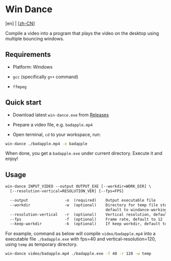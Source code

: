 # Win Dance

[en] | [[zh-CN](./README.md)]

Compile a video into a program that plays the video on the desktop using multiple bouncing windows.

## Requirements

- Platform: Windows

- `gcc` (specifically `g++` command)

- `ffmpeg`

## Quick start

- Download latest `win-dance.exe` from [Releases](https://github.com/homearchbishop/win-dance/releases)

- Prepare a video file, e.g. `badapple.mp4`

- Open terminal, `cd` to your workspace, run:

```sh
win-dance ./badapple.mp4 -o badapple
```

When done, you get a `badapple.exe` under current directory. Execute it and enjoy!

## Usage

```txt
win-dance INPUT_VIDEO --output OUTPUT_EXE [--workdir=WORK_DIR] \
  [--resolution-vertical=RESOLUTION_VER] [--fps=FPS]

  --output                -o  (required)    Output executable file
  --workdir               -w  (optional)    Directory for temp file storage, \
                                            default to windance-working-directory
  --resolution-vertical   -r  (optional)    Vertical resolution, default to 30
  --fps                   -f  (optional)    Frame rate, default to 12
  --keep-workdir          -k  (optional)    If keep workdir, default to false
```

For example, command as below will compile `video/badapple.mp4` into a executable file `./badapple.exe` with fps=40 and vertical-resolution=120, using `temp` as temporary directory.

```sh
win-dance video/badapple.mp4 ./badapple.exe -f 40 -r 120 -w temp
```
